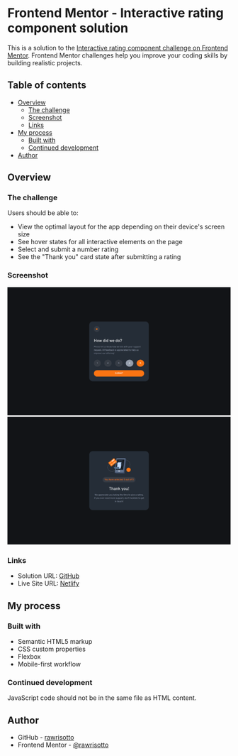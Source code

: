 # Frontend Mentor - Interactive rating component solution

This is a solution to the [Interactive rating component challenge on Frontend Mentor](https://www.frontendmentor.io/challenges/interactive-rating-component-koxpeBUmI). Frontend Mentor challenges help you improve your coding skills by building realistic projects. 

## Table of contents

- [Overview](#overview)
  - [The challenge](#the-challenge)
  - [Screenshot](#screenshot)
  - [Links](#links)
- [My process](#my-process)
  - [Built with](#built-with)
  - [Continued development](#continued-development)
- [Author](#author)

## Overview

### The challenge

Users should be able to:

- View the optimal layout for the app depending on their device's screen size
- See hover states for all interactive elements on the page
- Select and submit a number rating
- See the "Thank you" card state after submitting a rating

### Screenshot

![solution-index](./design/solution-index.png)
![solution-thankyou](./design/solution-thankyou.png)

### Links

- Solution URL: [GitHub](https://github.com/rawrisotto/interactive-rating-component-main)
- Live Site URL: [Netlify](https://65e983db769f35ce5a8d4d6a--vocal-marshmallow-fe719a.netlify.app/)

## My process

### Built with

- Semantic HTML5 markup
- CSS custom properties
- Flexbox
- Mobile-first workflow

### Continued development

JavaScript code should not be in the same file as HTML content.

## Author

- GitHub - [rawrisotto](https://github.com/rawrisotto)
- Frontend Mentor - [@rawrisotto](https://www.frontendmentor.io/profile/rawrisotto)
